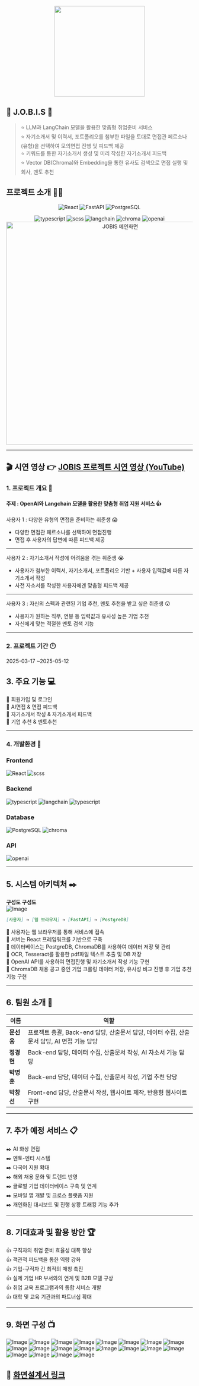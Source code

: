 <p align="center">
  <img width="244" src="https://github.com/user-attachments/assets/253edd78-ab41-4670-9228-683c55d5affc">
</p>


## :star2: J.O.B.I.S :star2:
> :star: LLM과 LangChain 모델을 활용한 맞춤형 취업준비 서비스<br>
:star: 자기소개서 및 이력서, 포트폴리오를 첨부한 파일을 토대로 면접관 페르소나(유형)을 선택하여 모의면접 진행 및 피드백 제공<br>
:star: 키워드를 통한 자기소개서 생성 및 미리 작성한 자기소개서 피드백<br>
:star: Vector DB(Chroma)와 Embedding을 통한 유사도 검색으로 면접 실행 및 회사, 멘토 추천 <br>
## 프로젝트 소개 ✍🏻
<p align="center">
 <img src="https://img.shields.io/badge/React-v18.2.0-9cf?logo=React" alt="React" />
  <img src="https://img.shields.io/badge/FastAPI-v0.115.9-009688?logo=fastapi" alt="FastAPI" />
  <img src="https://img.shields.io/badge/PostgreSQL-v13.10-blue?logo=Postgresql" alt="PostgreSQL"/>
</p>
<p align="center">
  <img src="https://img.shields.io/badge/TypeScript-v5.3.3-3178C6?logo=typescript&logoColor=white" alt="typescript" />
  <img src="https://img.shields.io/badge/SCSS-v1.62.1-CC6699?logo=sass&logoColor=white" alt="scss" />
  <img src="https://img.shields.io/badge/LangChain-⚡-green?logo=python" alt="langchain"/>
  <img src="https://img.shields.io/badge/Chroma-VectorDB-yellow?logo=databricks" alt="chroma"/>
  <img src="https://img.shields.io/badge/OpenAI-API-black?logo=openai&logoColor=white" alt="openai"/>
  <a>
    <img width="600" src="https://github.com/user-attachments/assets/8f830045-62df-4a3f-a1c5-f60534805662" alt="JOBIS 메인화면" />
  </a>
</p>

---
## 🎬 시연 영상 👉 [JOBIS 프로젝트 시연 영상 (YouTube)](https://www.youtube.com/watch?v=5hazrcHVnf8)

### 1. 프로젝트 개요 📄
#### 주제 : OpenAI와 Langchain 모델을 활용한 맞춤형 취업 지원 서비스 :thumbsup:


사용자 1 : 다양한 유형의 면접을 준비하는 취준생 :scream:
- 다양한 면접관 페르소나를 선택하여 면접진행
- 면접 후 사용자의 답변에 따른 피드백 제공
---
사용자 2 : 자기소개서 작성에 어려움을 겪는 취준생 :sob:
- 사용자가 첨부한 이력서, 자기소개서, 포트폴리오 기반 + 사용자 입력값에 따른 자기소개서 작성
- 사전 자소서를 작성한 사용자에겐 맞춤형 피드백 제공
---
사용자 3 : 자신의 스펙과 관련된 기업 추천, 멘토 추천을 받고 싶은 취준생 :open_mouth:
- 사용자가 원하는 직무, 연봉 등 입력값과 유사성 높은 기업 추천
- 자신에게 맞는 적절한 멘토 검색 기능
  
---
### 2. 프로젝트 기간 🕛

2025-03-17 ~2025-05-12

## 3. 주요 기능 :computer:

:floppy_disk: 회원가입 및 로그인 <br>
:floppy_disk: AI면접 & 면접 피드백 <br>
:floppy_disk: 자기소개서 작성 & 자기소개서 피드백 <br>
:floppy_disk: 기업 추천 & 멘토추천 <br>

---

### 4. 개발환경  :open_file_folder:
### Frontend
<p align="left">
 <img src="https://img.shields.io/badge/React-v18.2.0-9cf?logo=React" alt="React" />
 <img src="https://img.shields.io/badge/SCSS-v1.62.1-CC6699?logo=sass&logoColor=white" alt="scss" />
</p>

### Backend
<p align="left">
 <img src="https://img.shields.io/badge/TypeScript-v5.3.3-3178C6?logo=typescript&logoColor=white" alt="typescript" />
 <img src="https://img.shields.io/badge/LangChain-⚡-green?logo=python" alt="langchain"/>
 <img src="https://img.shields.io/badge/TypeScript-v5.3.3-3178C6?logo=typescript&logoColor=white" alt="typescript" />
</p>

### Database
<p align="left">
<img src="https://img.shields.io/badge/PostgreSQL-v13.10-blue?logo=Postgresql" alt="PostgreSQL"/>
<img src="https://img.shields.io/badge/Chroma-VectorDB-yellow?logo=databricks" alt="chroma"/>
</p>

### API
<p align="left">
 <img src="https://img.shields.io/badge/OpenAI-API-black?logo=openai&logoColor=white" alt="openai"/>
</p>

---

## 5. 시스템 아키텍처 :black_nib:

**구성도**
**구성도**<br>
![Image](https://github.com/user-attachments/assets/ddd73dc8-6748-4c6d-bac6-f457117c0e8e)
```md
[사용자] → [웹 브라우저] → [FastAPI] → [PostgreDB]
```
:pushpin: 사용자는 웹 브라우저를 통해 서비스에 접속 <br> 
:pushpin: 서버는 React 프레임워크를 기반으로 구축 <br>
:pushpin: 데이터베이스는 PostgreDB, ChromaDB를 사용하여 데이터 저장 및 관리 <br>
:pushpin: OCR, Tesseract를 활용한 pdf파일 텍스트 추출 및 DB 저장 <br>
:pushpin: OpenAI API를 사용하여 면접진행 및 자기소개서 작성 기능 구현 <br>
:pushpin: ChromaDB 채용 공고 중인 기업 크롤링 데이터 저장, 유사성 비교 진행 후 기업 추천 기능 구현 <br>

---

## 6. 팀원 소개 :raising_hand:

| 이름 | 역할 |
|------|------|
| **문선웅** | 프로젝트 총괄, Back-end 담당, 산출문서 담당, 데이터 수집, 산출문서 담당, AI 면접 기능 담당 |
| **정경현** | Back-end 담당, 데이터 수집, 산출문서 작성, AI 자소서 기능 담당 |
| **박명훈** | Back-end 담당, 데이터 수집, 산출문서 작성, 기업 추천 담당 |
| **박창선** | Front-end 담당, 산출문서 작성, 웹사이트 제작, 반응형 웹사이트 구현 |



---

## 7. 추가 예정 서비스  :clipboard:

:black_nib: AI 화상 면접 <br>
:black_nib: 멘토-멘티 시스템 <br>
:black_nib: 다국어 지원 확대 <br>
:black_nib: 해외 채용 문화 및 트렌드 반영 <br>
:black_nib: 글로벌 기업 데이터베이스 구축 및 연계 <br>
:black_nib: 모바일 앱 개발 및 크로스 플랫폼 지원 <br>
:black_nib: 개인화된 대시보드 및 진행 상황 트래킹 기능 추가
  
---

## 8. 기대효과 및 활용 방안 :trophy:

:thumbsup: 구직자의 취업 준비 효율성 대폭 향상 <br>
:thumbsup: 객관적 피드백을 통한 역량 강화 <br>
:thumbsup: 기업-구직자 간 최적의 매칭 촉진 <br>
:thumbsup: 실제 기업 HR 부서와의 연계 및 B2B 모델 구상 <br>
:thumbsup: 취업 교육 프로그램과의 통합 서비스 개발 <br>
:thumbsup: 대학 및 교육 기관과의 파트너십 확대 <br>


---
## 9. 화면 구성 :tv:
![Image](https://github.com/user-attachments/assets/3dbaabb1-d75b-431f-bd48-5bdfc2013f99)
![Image](https://github.com/user-attachments/assets/88234b55-e8b9-4654-a9c7-152240c129f1)
![Image](https://github.com/user-attachments/assets/6aea6ef1-dcfe-40d4-b715-cca10deeeb9b)
![Image](https://github.com/user-attachments/assets/d4ab22cf-79bd-4a07-9369-a240d189560e)
![Image](https://github.com/user-attachments/assets/c8040d31-8501-42c9-8a74-ece37bdd31e4)
![Image](https://github.com/user-attachments/assets/56d378ff-c5dc-4ef3-8fc8-99e9ccbd7e9a)
![Image](https://github.com/user-attachments/assets/8fc450bc-d5ef-4382-91d6-4454662854c8)
![Image](https://github.com/user-attachments/assets/31f084cf-4cf9-469e-a81b-a6e95d0d38df)
![Image](https://github.com/user-attachments/assets/382df42a-8e9d-42d1-87e8-d0102e738eb3)
![Image](https://github.com/user-attachments/assets/61b61c9f-7070-4a01-ba13-75e2128035ab)
![Image](https://github.com/user-attachments/assets/7012ff5d-76c0-4cbe-89f8-97ab34887ff1)
![Image](https://github.com/user-attachments/assets/06b5fdbc-426b-43df-bc9b-a32fc0f1e085)
![Image](https://github.com/user-attachments/assets/8992cc64-4369-4467-8483-58d10b249c63)
![Image](https://github.com/user-attachments/assets/70ed4f0b-7eec-4e0d-a8d1-dad8abf7c6c6)
![Image](https://github.com/user-attachments/assets/37b618e3-eeda-4f12-9289-c4736d001607)
![Image](https://github.com/user-attachments/assets/f7c69bff-db15-499b-9128-156451273ac8)
![Image](https://github.com/user-attachments/assets/d6c9b54c-419c-4cf2-a06f-5d265105dcca)
![Image](https://github.com/user-attachments/assets/c650ee66-ec7b-4f1a-8bcf-5d075b37ac4f)
![Image](https://github.com/user-attachments/assets/42454b83-6a64-4102-b5a3-7a2ed0a5c1e3)
![Image](https://github.com/user-attachments/assets/756fd06a-28a6-4569-9573-8cda62204743)

:link: [화면설계서 링크](https://www.figma.com/design/PkABMn1ZnHp2tuFcA8yRcM/-%EA%B8%B0%ED%9A%8D-%ED%99%94%EB%A9%B4%EC%84%A4%EA%B3%84%EC%84%9C-%ED%85%9C%ED%94%8C%EB%A6%BF-UX-UI-Wireframe-Template-KOR--UX-UI--Community-?node-id=0-1&p=f)
---


